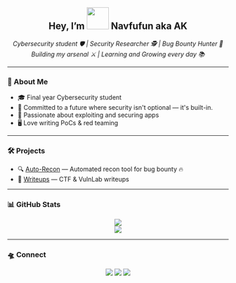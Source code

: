 <h2 align="center">Hey, I’m <img src="https://raw.githubusercontent.com/AnonyAK/AnonyAK/main/hackerman.gif" width="50"> Navfufun aka AK</h2>

<p align="center">
  <i>Cybersecurity student 🛡️ | Security Researcher 🕵️ | Bug Bounty Hunter 🎯</i><br>
  <i> Building my arsenal ⚔️ | Learning and Growing every day 📚</i>
</p>

---

### 🧠 About Me
- 🎓 Final year Cybersecurity student  
- 🔧 Committed to a future where security isn't optional — it's built-in.  
- 🐞 Passionate about exploiting and securing apps  
- 🖥️ Love writing PoCs & red teaming  

---

### 🛠️ Projects
- 🔍 [Auto-Recon](https://github.com/AnonyAK/Auto-Recon) — Automated recon tool for bug bounty 🔥
- 📓 [Writeups](https://blog.anishshah001.com.np/) — CTF & VulnLab writeups  

---

### 📊 GitHub Stats
<p align="center">
  <img src="https://github-readme-stats.vercel.app/api?username=AnonyAK&show_icons=true&theme=tokyonight" />
  <br>
  <img src="https://github-readme-streak-stats.herokuapp.com?user=AnonyAK&theme=tokyonight&hide_border=true" />
</p>

---

### 🛸 Connect
<p align="center">
  <a href="https://t.me/Navfufun"><img src="https://img.shields.io/badge/Telegram-%231877F2.svg?style=for-the-badge&logo=telegram&logoColor=white" /></a>
  <a href="mailto:sahanish35@gmail.com"><img src="https://img.shields.io/badge/Gmail-%23D14836.svg?style=for-the-badge&logo=gmail&logoColor=white"/></a>
  <a href="https://www.linkedin.com/in/anish-shah-29a020274/"><img src="https://img.shields.io/badge/LinkedIn-%230077B5.svg?style=for-the-badge&logo=linkedin&logoColor=white"/></a>
</p>

